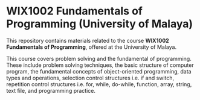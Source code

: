 # WIX1002 Fundamentals of Programming (University of Malaya)

This repository contains materials related to the course **WIX1002 Fundamentals of Programming**, offered at the University of Malaya.

This course covers problem solving and the fundamental of programming. These include problem solving techniques, the basic structure of computer program, the fundamental concepts of object-oriented programming, data types and operations, selection control structures i.e. if and switch, repetition control structures i.e. for, while, do-while, function, array, string, text file, and programming practice.
